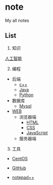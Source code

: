 # note
My all notes

## List

1. 知识

[人工智能](AI)

2. 编程

  * 后端
    - [c++](/CPP)
    - [Java](/Java)
    - [Python](/Python)
  * 数据库
    - [Mysql](https://github.com/Mecoly/Mysql)
  * [WEB](/WEB)
    - 浏览器端
      * [HTML](/WEB/HTML)
      * [CSS](/WEB/CSS)
      * [JavaScript](/WEB/JavaScript)
    - 服务器端
	
3. 工具

* [CentOS](/CentOS)

* [GitHub](/GitHub)

* [notepad++](/notepad++)
